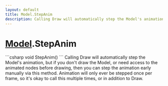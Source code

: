 ```yaml
---
layout: default
title: Model.StepAnim
description: Calling Draw will automatically step the Model's animation, but if you don't draw the Model, or need access to the animated nodes before drawing, then you can step the animation early manually via this method. Animation will only ever be stepped once per frame, so it's okay to call this multiple times, or in addition to Draw.
---
```

# [Model]({{site.url}}/Pages/StereoKit/Model.html).StepAnim

<div class='signature' markdown='1'>
```csharp
void StepAnim()
```
Calling Draw will automatically step the Model's
animation, but if you don't draw the Model, or need access to the
animated nodes before drawing, then you can step the animation
early manually via this method. Animation will only ever be stepped
once per frame, so it's okay to call this multiple times, or in
addition to Draw.
</div>




